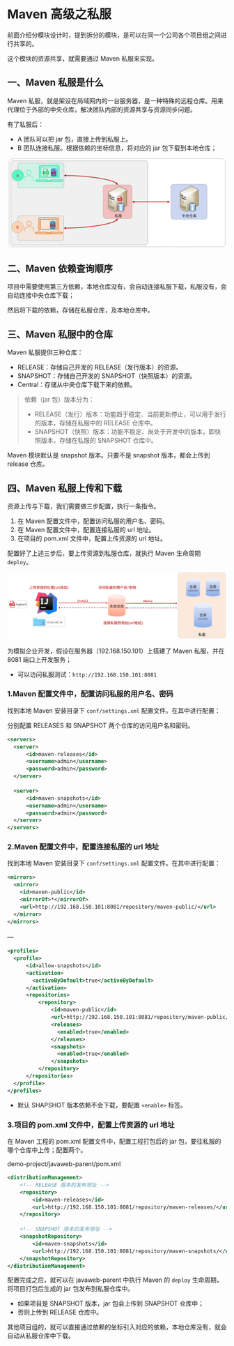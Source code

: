 # Maven 高级之私服

前面介绍分模块设计时，提到拆分的模块，是可以在同一个公司各个项目组之间进行共享的。

这个模块的资源共享，就需要通过 Maven 私服来实现。

## 一、Maven 私服是什么

Maven 私服，就是架设在局域网内的一台服务器，是一种特殊的远程仓库。用来代理位于外部的中央仓库，解决团队内部的资源共享与资源同步问题。

有了私服后：

- A 团队可以把 jar 包，直接上传到私服上。
- B 团队连接私服。根据依赖的坐标信息，将对应的 jar 包下载到本地仓库；

![Maven私服](NoteAssets/Maven私服.png)

## 二、Maven 依赖查询顺序

项目中需要使用第三方依赖，本地仓库没有，会自动连接私服下载，私服没有，会自动连接中央仓库下载；

然后将下载的依赖，存储在私服仓库，及本地仓库中。

## 三、Maven 私服中的仓库

Maven 私服提供三种仓库：

- RELEASE：存储自己开发的 RELEASE（发行版本）的资源。
- SNAPSHOT：存储自己开发的 SNAPSHOT（快照版本）的资源。
- Central：存储从中央仓库下载下来的依赖。

> 依赖（jar 包）版本分为：
>
> - RELEASE（发行）版本：功能趋于稳定、当前更新停止，可以用于发行的版本，存储在私服中的 RELEASE 仓库中。
> - SNAPSHOT（快照）版本：功能不稳定、尚处于开发中的版本，即快照版本，存储在私服的 SNAPSHOT 仓库中。

Maven 模块默认是 snapshot 版本。只要不是 snapshot 版本，都会上传到 release 仓库。

## 四、Maven 私服上传和下载

资源上传与下载，我们需要做三步配置，执行一条指令。

1. 在 Maven 配置文件中，配置访问私服的用户名、密码。
2. 在 Maven 配置文件中，配置连接私服的 url 地址。
3. 在项目的 pom.xml 文件中，配置上传资源的 url 地址。

配置好了上述三步后，要上传资源到私服仓库，就执行 Maven 生命周期 `deploy`。

![Maven私服的上传和下载](NoteAssets/Maven私服的上传和下载.png)

为模拟企业开发，假设在服务器（192.168.150.101）上搭建了 Maven 私服，并在 8081 端口上开发服务；

- 可以访问私服测试：`http://192.168.150.101:8081`

### 1.Maven 配置文件中，配置访问私服的用户名、密码

找到本地 Maven 安装目录下 `conf/settings.xml` 配置文件。在其中进行配置：

分别配置 RELEASES 和 SNAPSHOT 两个仓库的访问用户名和密码。

```xml
<servers>
  <server>
      <id>maven-releases</id>
      <username>admin</username>
      <password>admin</password>
  </server>

  <server>
      <id>maven-snapshots</id>
      <username>admin</username>
      <password>admin</password>
  </server>
</servers>
```

### 2.Maven 配置文件中，配置连接私服的 url 地址

找到本地 Maven 安装目录下 `conf/settings.xml` 配置文件。在其中进行配置：

```xml
<mirrors>
  <mirror>
    <id>maven-public</id>
    <mirrorOf>*</mirrorOf>
    <url>http://192.168.150.101:8081/repository/maven-public/</url>
  </mirror>
</mirrors>

……

<profiles>
  <profile>
      <id>allow-snapshots</id>
      <activation>
        <activeByDefault>true</activeByDefault>
      </activation>
      <repositories>
          <repository>
              <id>maven-public</id>
              <url>http://192.168.150.101:8081/repository/maven-public/</url>
              <releases>
                <enabled>true</enabled>
              </releases>
              <snapshots>
                <enabled>true</enabled>
              </snapshots>
          </repository>
      </repositories>
  </profile>
</profiles>
```

- 默认 SHAPSHOT 版本依赖不会下载，要配置 `<enable>` 标签。

### 3.项目的 pom.xml 文件中，配置上传资源的 url 地址

在 Maven 工程的 pom.xml 配置文件中，配置工程打包后的 jar 包，要往私服的哪个仓库中上传；配置两个。

demo-project/javaweb-parent/pom.xml

```xml
<distributionManagement>
    <!-- RELEASE 版本的发布地址 -->
    <repository>
        <id>maven-releases</id>
        <url>http://192.168.150.101:8081/repository/maven-releases/</url>
    </repository>

    <!-- SNAPSHOT 版本的发布地址 -->
    <snapshotRepository>
        <id>maven-snapshots</id>
        <url>http://192.168.150.101:8081/repository/maven-snapshots/</url>
    </snapshotRepository>
</distributionManagement>
```

配置完成之后，就可以在 javaweb-parent 中执行 Maven 的 `deploy` 生命周期，将项目打包后生成的 jar 包发布到私服仓库中。

- 如果项目是 SNAPSHOT 版本，jar 包会上传到 SNAPSHOT 仓库中；
- 否则上传到 RELEASE 仓库中。

其他项目组的，就可以直接通过依赖的坐标引入对应的依赖，本地仓库没有，就会自动从私服仓库中下载。
